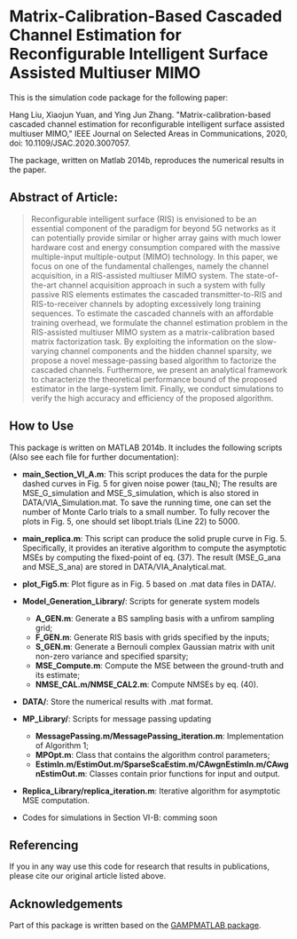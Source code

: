 # Matrix-Calibration-Based Cascaded Channel Estimation for Reconfigurable Intelligent Surface Assisted Multiuser MIMO

This is the simulation code package for the following paper:

Hang Liu, Xiaojun Yuan, and Ying Jun Zhang. "Matrix-calibration-based cascaded channel estimation
for reconfigurable intelligent surface assisted multiuser MIMO," IEEE Journal on Selected Areas in Communications, 2020, doi: 10.1109/JSAC.2020.3007057.

The package, written on Matlab 2014b, reproduces the numerical results in the paper.

## Abstract of Article:

> Reconfigurable intelligent surface (RIS) is envisioned to be an essential component of the paradigm for beyond 5G networks as it can potentially provide similar or higher  array gains with much lower hardware cost and energy consumption compared with the massive multiple-input multiple-output (MIMO) technology. In this paper, we focus on one of the fundamental challenges, namely the channel acquisition, in a RIS-assisted multiuser MIMO system. The state-of-the-art channel acquisition approach in such a system with fully passive RIS elements estimates the cascaded transmitter-to-RIS and RIS-to-receiver channels by adopting excessively long training sequences. To estimate the cascaded channels with an affordable training overhead, we formulate the channel estimation problem in the RIS-assisted multiuser MIMO system as a matrix-calibration based matrix factorization task.  By exploiting the information on the slow-varying channel components and the hidden channel sparsity, we propose a novel message-passing based algorithm to factorize the cascaded channels.  Furthermore, we present an analytical framework to characterize the theoretical performance bound of the proposed estimator in the large-system limit. Finally, we conduct simulations to verify the high accuracy and efficiency of the proposed algorithm.

## How to Use
This package is written on MATLAB 2014b. It includes the following scripts (Also see each file for further documentation):

* __main_Section_VI_A.m__:
This script produces the data for the purple dashed curves in Fig. 5 for given noise power (tau_N); The results are MSE_G_simulation and MSE_S_simulation, which is also stored in DATA/VIA_Simulation.mat. To save the running time, one can set the number of Monte Carlo trials to a small number. To fully recover the plots in Fig. 5, one should set libopt.trials (Line 22) to 5000.

* __main_replica.m__:
This script can produce the solid pruple curve in Fig. 5. Specifically, it provides an iterative algorithm to compute the asymptotic MSEs by computing the fixed-point of eq. (37). The result (MSE_G_ana and MSE_S_ana) are stored in DATA/VIA_Analytical.mat.

* __plot_Fig5.m__: Plot figure as in Fig. 5 based on .mat data files in DATA/.


* __Model_Generation_Library/__: Scripts for generate system models
  * __A_GEN.m__: Generate a BS sampling basis with a unfirom sampling grid;
  * __F_GEN.m__: Generate RIS basis with grids specified by the inputs;
  * __S_GEN.m__: Generate a Bernouli complex Gaussian matrix with unit non-zero variance and specified sparsity;
  * __MSE_Compute.m__: Compute the MSE between the ground-truth and its estimate;
  * __NMSE_CAL.m/NMSE_CAL2.m__: Compute NMSEs by eq. (40).
  
* __DATA/__: Store the numerical results with .mat format.
  
* __MP_Library/__: Scripts for message passing updating
  * __MessagePassing.m/MessagePassing_iteration.m__: Implementation of Algorithm 1;
  * __MPOpt.m__: Class that contains the algorithm control parameters;
  * __EstimIn.m/EstimOut.m/SparseScaEstim.m/CAwgnEstimIn.m/CAwgnEstimOut.m__: Classes contain prior functions for input and output.

* __Replica_Library/replica_iteration.m__: Iterative algorithm for asymptotic MSE computation.


* Codes for simulations in Section VI-B: comming soon
## Referencing

If you in any way use this code for research that results in publications, please cite our original article listed above.

## Acknowledgements

Part of this package is written based on the [GAMPMATLAB package](https://sourceforge.net/projects/gampmatlab/).
